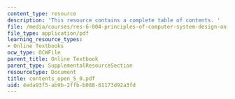 ```yaml
---
content_type: resource
description: 'This resource contains a complete table of contents. '
file: /media/courses/res-6-004-principles-of-computer-system-design-an-introduction-spring-2009/4eda93f5ab9b2ffbb08861173d92a3fd_contents_open_5_0.pdf
file_type: application/pdf
learning_resource_types:
- Online Textbooks
ocw_type: OCWFile
parent_title: Online Textbook
parent_type: SupplementalResourceSection
resourcetype: Document
title: contents_open_5_0.pdf
uid: 4eda93f5-ab9b-2ffb-b088-61173d92a3fd
---
```

